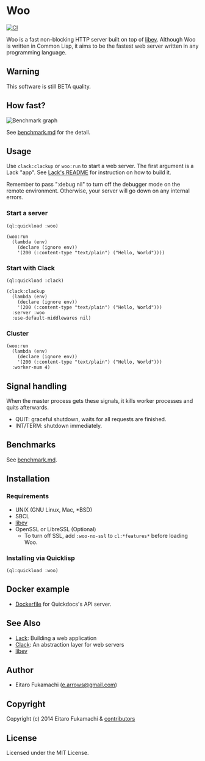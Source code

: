 # Woo

[![CI](https://github.com/fukamachi/woo/actions/workflows/ci.yml/badge.svg)](https://github.com/fukamachi/woo/actions/workflows/ci.yml)

Woo is a fast non-blocking HTTP server built on top of [libev](http://software.schmorp.de/pkg/libev.html). Although Woo is written in Common Lisp, it aims to be the fastest web server written in any programming language.

## Warning

This software is still BETA quality.

## How fast?

![Benchmark graph](images/benchmark.png)

See [benchmark.md](benchmark.md) for the detail.

## Usage

Use `clack:clackup` or `woo:run` to start a web server. The first argument is a Lack "app". See [Lack's README](https://github.com/fukamachi/lack#readme) for instruction on how to build it.

Remember to pass ":debug nil" to turn off the debugger mode on the remote environment. Otherwise, your server will go down on any internal errors.

### Start a server

```common-lisp
(ql:quickload :woo)

(woo:run
  (lambda (env)
    (declare (ignore env))
    '(200 (:content-type "text/plain") ("Hello, World"))))
```

### Start with Clack

```common-lisp
(ql:quickload :clack)

(clack:clackup
  (lambda (env)
    (declare (ignore env))
    '(200 (:content-type "text/plain") ("Hello, World")))
  :server :woo
  :use-default-middlewares nil)
```

### Cluster

```common-lisp
(woo:run
  (lambda (env)
    (declare (ignore env))
    '(200 (:content-type "text/plain") ("Hello, World")))
  :worker-num 4)
```

## Signal handling

When the master process gets these signals, it kills worker processes and quits afterwards.

- QUIT: graceful shutdown, waits for all requests are finished.
- INT/TERM: shutdown immediately.

## Benchmarks

See [benchmark.md](benchmark.md).

## Installation

### Requirements

* UNIX (GNU Linux, Mac, \*BSD)
* SBCL
* [libev](http://libev.schmorp.de)
* OpenSSL or LibreSSL (Optional)
  * To turn off SSL, add `:woo-no-ssl` to `cl:*features*` before loading Woo.

### Installing via Quicklisp

```common-lisp
(ql:quickload :woo)
```

## Docker example

* [Dockerfile](https://github.com/quickdocs/quickdocs-api/blob/master/docker/Dockerfile.production) for Quickdocs's API server.

## See Also

* [Lack](https://github.com/fukamachi/lack): Building a web application
* [Clack](https://github.com/fukamachi/clack): An abstraction layer for web servers
* [libev](http://software.schmorp.de/pkg/libev.html)

## Author

* Eitaro Fukamachi (e.arrows@gmail.com)

## Copyright

Copyright (c) 2014 Eitaro Fukamachi & [contributors](https://github.com/fukamachi/woo/graphs/contributors)

## License

Licensed under the MIT License.
